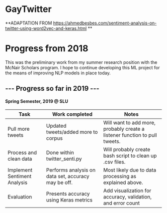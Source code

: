 # GayTwitter
**ADAPTATION FROM https://ahmedbesbes.com/sentiment-analysis-on-twitter-using-word2vec-and-keras.html **

# Progress from 2018
This was the preliminary work from my summer research position with the McNair Scholars program. I hope to continue developing this ML project for the means of improving NLP models in place today.


## --- Progress so far in 2019 ---
#### Spring Semester, 2019 @ SLU

Task | Work completed | Notes
------| ---------------| ---------
Pull more tweets | Updated tweets/added more to corpus | Will want to add more, probably create a listener function to pull tweets.
Process and clean data | Done within twitter_senti.py | Will probably create bash script to clean up .csv files.
Implement Sentiment Analysis | Performs analysis on data set, accuracy may be off. | Most likely due to data processing as explained above.
Evaluation | Presents accuracy using Keras metrics | Add visualization for accuracy, validation, and error count

